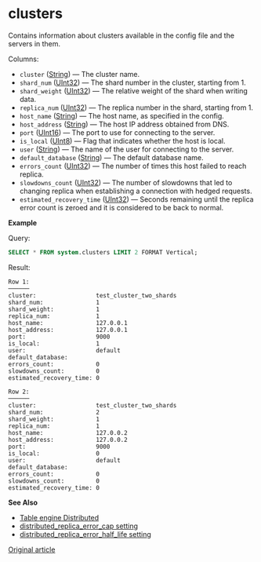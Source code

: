 # clusters

Contains information about clusters available in the config file and the servers in them.

Columns:

-   `cluster` ([String](../../sql-reference/data-types/string.md)) — The cluster name.
-   `shard_num` ([UInt32](../../sql-reference/data-types/int-uint.md)) — The shard number in the cluster, starting from 1.
-   `shard_weight` ([UInt32](../../sql-reference/data-types/int-uint.md)) — The relative weight of the shard when writing data.
-   `replica_num` ([UInt32](../../sql-reference/data-types/int-uint.md)) — The replica number in the shard, starting from 1.
-   `host_name` ([String](../../sql-reference/data-types/string.md)) — The host name, as specified in the config.
-   `host_address` ([String](../../sql-reference/data-types/string.md)) — The host IP address obtained from DNS.
-   `port` ([UInt16](../../sql-reference/data-types/int-uint.md)) — The port to use for connecting to the server.
-   `is_local` ([UInt8](../../sql-reference/data-types/int-uint.md)) — Flag that indicates whether the host is local.
-   `user` ([String](../../sql-reference/data-types/string.md)) — The name of the user for connecting to the server.
-   `default_database` ([String](../../sql-reference/data-types/string.md)) — The default database name.
-   `errors_count` ([UInt32](../../sql-reference/data-types/int-uint.md)) — The number of times this host failed to reach replica.
-   `slowdowns_count` ([UInt32](../../sql-reference/data-types/int-uint.md)) — The number of slowdowns that led to changing replica when establishing a connection with hedged requests.
-   `estimated_recovery_time` ([UInt32](../../sql-reference/data-types/int-uint.md)) — Seconds remaining until the replica error count is zeroed and it is considered to be back to normal.

**Example**

Query:

```sql
SELECT * FROM system.clusters LIMIT 2 FORMAT Vertical;
```

Result:

```text
Row 1:
──────
cluster:                 test_cluster_two_shards
shard_num:               1
shard_weight:            1
replica_num:             1
host_name:               127.0.0.1
host_address:            127.0.0.1
port:                    9000
is_local:                1
user:                    default
default_database:
errors_count:            0
slowdowns_count:         0
estimated_recovery_time: 0

Row 2:
──────
cluster:                 test_cluster_two_shards
shard_num:               2
shard_weight:            1
replica_num:             1
host_name:               127.0.0.2
host_address:            127.0.0.2
port:                    9000
is_local:                0
user:                    default
default_database:
errors_count:            0
slowdowns_count:         0
estimated_recovery_time: 0
```

**See Also**

-   [Table engine Distributed](../../engines/table-engines/special/distributed.md)
-   [distributed_replica_error_cap setting](../../operations/settings/settings.md#settings-distributed_replica_error_cap)
-   [distributed_replica_error_half_life setting](../../operations/settings/settings.md#settings-distributed_replica_error_half_life)

[Original article](https://clickhouse.com/docs/en/operations/system-tables/clusters) <!--hide-->
